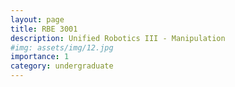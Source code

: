 ```yaml
---
layout: page
title: RBE 3001
description: Unified Robotics III - Manipulation
#img: assets/img/12.jpg
importance: 1
category: undergraduate
---
```

